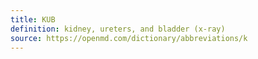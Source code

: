 ```yaml
---
title: KUB
definition: kidney, ureters, and bladder (x-ray)
source: https://openmd.com/dictionary/abbreviations/k
---
```

